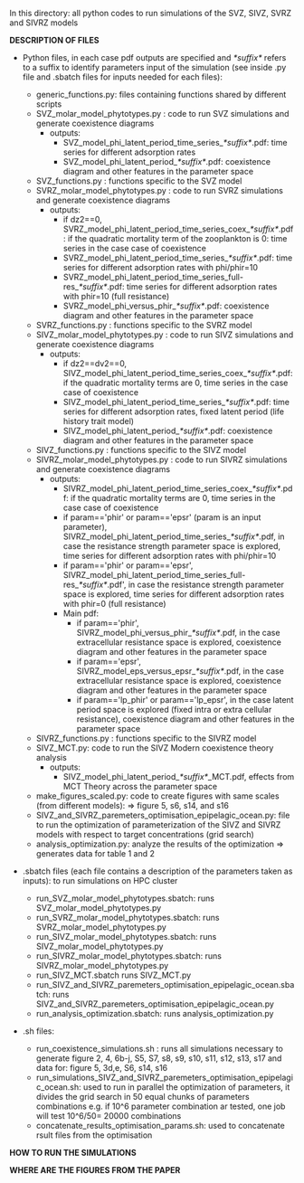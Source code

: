 In this directory: all python codes to run simulations of the SVZ, SIVZ, SVRZ and SIVRZ models

**DESCRIPTION OF FILES**
- Python files, in each case pdf outputs are specified and *\*suffix\** refers to a suffix to identify parameters input of the simulation (see inside .py file and .sbatch files for inputs needed for each files): 
  - generic_functions.py: files containing functions shared by different scripts
  - SVZ_molar_model_phytotypes.py : code to run SVZ simulations and generate coexistence diagrams
      - outputs:
        - SVZ_model_phi_latent_period_time_series_*\*suffix\**.pdf: time series for different adsorption rates
        - SVZ_model_phi_latent_period_*\*suffix\**.pdf: coexistence diagram and other features in the parameter space
  - SVZ_functions.py : functions specific to the SVZ model
  - SVRZ_molar_model_phytotypes.py : code to run SVRZ simulations and generate coexistence diagrams
    - outputs:
      - if dz2==0, SVRZ_model_phi_latent_period_time_series_coex_*\*suffix\**.pdf: if the quadratic mortality term of the zooplankton is 0: time series in the case case of coexistence
      - SVRZ_model_phi_latent_period_time_series_*\*suffix\**.pdf: time series for different adsorption rates with phi/phir=10
      - SVRZ_model_phi_latent_period_time_series_full-res_*\*suffix\**.pdf: time series for different adsorption rates with phir=10 (full resistance)
      - SVRZ_model_phi_versus_phir_*\*suffix\**.pdf: coexistence diagram and other features in the parameter space
  - SVRZ_functions.py : functions specific to the SVRZ model
  - SIVZ_molar_model_phytotypes.py : code to run SIVZ simulations and generate coexistence diagrams
    - outputs:
      - if dz2==dv2==0, SIVZ_model_phi_latent_period_time_series_coex_*\*suffix\**.pdf: if the quadratic mortality terms are 0, time series in the case case of coexistence
      - SIVZ_model_phi_latent_period_time_series_*\*suffix\**.pdf: time series for different adsorption rates, fixed latent period (life history trait model)
      - SIVZ_model_phi_latent_period_*\*suffix\**.pdf: coexistence diagram and other features in the parameter space
  - SIVZ_functions.py : functions specific to the SIVZ model
  - SIVRZ_molar_model_phytotypes.py : code to run SIVRZ simulations and generate coexistence diagrams
    - outputs:
      - SIVRZ_model_phi_latent_period_time_series_coex_*\*suffix\**.pdf: if the quadratic mortality terms are 0, time series in the case case of coexistence
      - if param=='phir' or param=='epsr' (param is an input parameter), SIVRZ_model_phi_latent_period_time_series_*\*suffix\**.pdf, in case the resistance strength parameter space is explored, time series for different adsorption rates with phi/phir=10
      - if param=='phir' or param=='epsr', SIVRZ_model_phi_latent_period_time_series_full-res_*\*suffix\**.pdf', in case the resistance strength parameter space is explored, time series for different adsorption rates with phir=0 (full resistance)
      - Main pdf:
        - if param=='phir', SIVRZ_model_phi_versus_phir_*\*suffix\**.pdf, in the case extracellular resistance space is explored, coexistence diagram and other features in the parameter space
        - if param=='epsr', SIVRZ_model_eps_versus_epsr_*\*suffix\**.pdf, in the case extracellular resistance space is explored, coexistence diagram and other features in the parameter space
        - if param=='lp_phir' or param=='lp_epsr', in the case latent period space is explored (fixed intra or extra cellular resistance), coexistence diagram and other features in the parameter space
  - SIVRZ_functions.py : functions specific to the SIVRZ model
  - SIVZ_MCT.py: code to run the SIVZ Modern coexistence theory analysis
    - outputs:
      - SIVZ_model_phi_latent_period_*\*suffix\**_MCT.pdf, effects from MCT Theory across the parameter space
  - make_figures_scaled.py: code to create figures with same scales (from different models): => figure 5, s6, s14, and s16
  - SIVZ_and_SIVRZ_paremeters_optimisation_epipelagic_ocean.py: file to run the optimization of parameterization of the SIVZ and SIVRZ models with respect to target concentrations (grid search)
  - analysis_optimization.py: analyze the results of the optimization =>  generates data for table 1 and 2

- .sbatch files (each file contains a description of the parameters taken as inputs): to run simulations on HPC cluster
  - run_SVZ_molar_model_phytotypes.sbatch: runs SVZ_molar_model_phytotypes.py
  - run_SVRZ_molar_model_phytotypes.sbatch: runs SVRZ_molar_model_phytotypes.py
  - run_SIVZ_molar_model_phytotypes.sbatch: runs SIVZ_molar_model_phytotypes.py
  - run_SIVRZ_molar_model_phytotypes.sbatch: runs SIVRZ_molar_model_phytotypes.py
  - run_SIVZ_MCT.sbatch runs SIVZ_MCT.py
  - run_SIVZ_and_SIVRZ_paremeters_optimisation_epipelagic_ocean.sbatch: runs SIVZ_and_SIVRZ_paremeters_optimisation_epipelagic_ocean.py
  - run_analysis_optimization.sbatch: runs analysis_optimization.py

- .sh files: 
  - run_coexistence_simulations.sh : runs all simulations necessary to generate figure 2, 4, 6b-j, S5, S7, s8, s9, s10, s11, s12, s13, s17 and data for: figure 5, 3d,e, S6, s14, s16
  - run_simulations_SIVZ_and_SIVRZ_paremeters_optimisation_epipelagic_ocean.sh: used to run in parallel  the optimization of parameters, it divides the grid search in 50 equal chunks of parameters combinations e.g. if 10^6 parameter combination ar tested, one job will test 10^6/50= 20000 combinations 
  - concatenate_results_optimisation_params.sh: used to concatenate rsult files from the optimisation

**HOW TO RUN THE SIMULATIONS**

**WHERE ARE THE FIGURES FROM THE PAPER**
